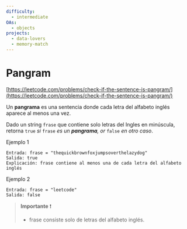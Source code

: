 ```yaml
---
difficulty:
  - intermediate
OAs:
  - objects
projects:
  - data-lovers
  - memory-match
---
```


# Pangram

[https://leetcode.com/problems/check-if-the-sentence-is-pangram/](https://leetcode.com/problems/check-if-the-sentence-is-pangram/)

Un **pangrama** es una sentencia donde cada letra del alfabeto inglés aparece al
menos una vez.

Dado un string `frase` que contiene solo letras del Ingles en minúscula,
retorna `true` _si_ `frase` _es un **pangrama**, or_ `false` _en otro caso_.

Ejemplo 1

```
Entrada: frase = "thequickbrownfoxjumpsoverthelazydog"
Salida: true
Explicación: frase contiene al menos una de cada letra del alfabeto inglés
```

Ejemplo 2

```
Entrada: frase = "leetcode"
Salida: false
```

> __Importante__ ❗
>
> - frase consiste solo de letras del alfabeto inglés.
